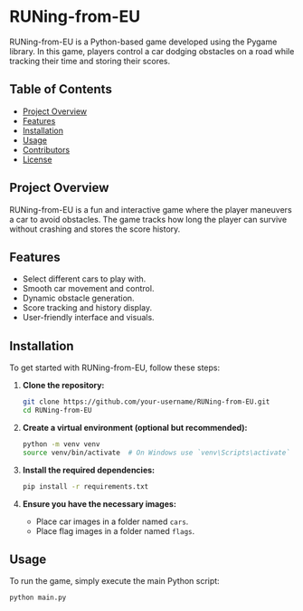 # RUNing-from-EU

RUNing-from-EU is a Python-based game developed using the Pygame library. In this game, players control a car dodging obstacles on a road while tracking their time and storing their scores.

## Table of Contents
- [Project Overview](#project-overview)
- [Features](#features)
- [Installation](#installation)
- [Usage](#usage)
- [Contributors](#contributors)
- [License](#license)

## Project Overview
RUNing-from-EU is a fun and interactive game where the player maneuvers a car to avoid obstacles. The game tracks how long the player can survive without crashing and stores the score history.

## Features
- Select different cars to play with.
- Smooth car movement and control.
- Dynamic obstacle generation.
- Score tracking and history display.
- User-friendly interface and visuals.

## Installation
To get started with RUNing-from-EU, follow these steps:

1. **Clone the repository:**
    ```bash
    git clone https://github.com/your-username/RUNing-from-EU.git
    cd RUNing-from-EU
    ```

2. **Create a virtual environment (optional but recommended):**
    ```bash
    python -m venv venv
    source venv/bin/activate  # On Windows use `venv\Scripts\activate`
    ```

3. **Install the required dependencies:**
    ```bash
    pip install -r requirements.txt
    ```

4. **Ensure you have the necessary images:**
    - Place car images in a folder named `cars`.
    - Place flag images in a folder named `flags`.

## Usage
To run the game, simply execute the main Python script:

```bash
python main.py
